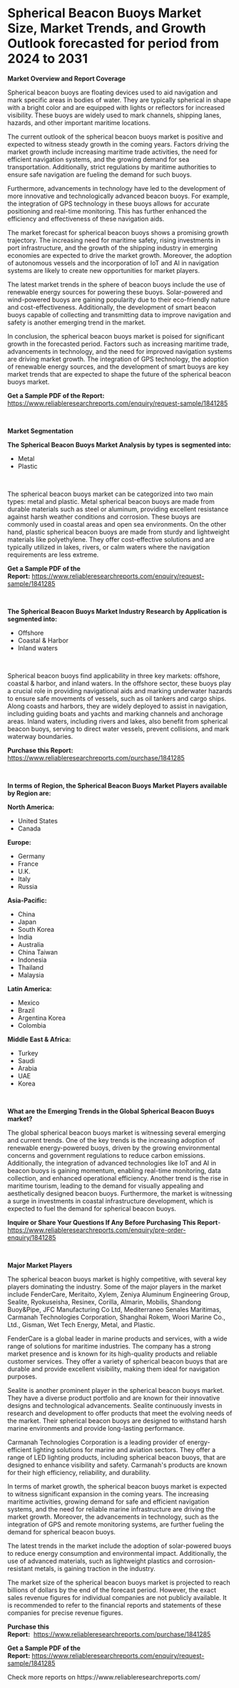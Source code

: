 <p><h1>Spherical Beacon Buoys Market Size, Market Trends, and Growth Outlook forecasted for period from 2024 to 2031</h1></p><p><strong>Market Overview and Report Coverage</strong></p>
<p><p>Spherical beacon buoys are floating devices used to aid navigation and mark specific areas in bodies of water. They are typically spherical in shape with a bright color and are equipped with lights or reflectors for increased visibility. These buoys are widely used to mark channels, shipping lanes, hazards, and other important maritime locations.</p><p>The current outlook of the spherical beacon buoys market is positive and expected to witness steady growth in the coming years. Factors driving the market growth include increasing maritime trade activities, the need for efficient navigation systems, and the growing demand for sea transportation. Additionally, strict regulations by maritime authorities to ensure safe navigation are fueling the demand for such buoys.</p><p>Furthermore, advancements in technology have led to the development of more innovative and technologically advanced beacon buoys. For example, the integration of GPS technology in these buoys allows for accurate positioning and real-time monitoring. This has further enhanced the efficiency and effectiveness of these navigation aids.</p><p>The market forecast for spherical beacon buoys shows a promising growth trajectory. The increasing need for maritime safety, rising investments in port infrastructure, and the growth of the shipping industry in emerging economies are expected to drive the market growth. Moreover, the adoption of autonomous vessels and the incorporation of IoT and AI in navigation systems are likely to create new opportunities for market players.</p><p>The latest market trends in the sphere of beacon buoys include the use of renewable energy sources for powering these buoys. Solar-powered and wind-powered buoys are gaining popularity due to their eco-friendly nature and cost-effectiveness. Additionally, the development of smart beacon buoys capable of collecting and transmitting data to improve navigation and safety is another emerging trend in the market.</p><p>In conclusion, the spherical beacon buoys market is poised for significant growth in the forecasted period. Factors such as increasing maritime trade, advancements in technology, and the need for improved navigation systems are driving market growth. The integration of GPS technology, the adoption of renewable energy sources, and the development of smart buoys are key market trends that are expected to shape the future of the spherical beacon buoys market.</p></p>
<p><strong>Get a Sample PDF of the Report:</strong> <a href="https://www.reliableresearchreports.com/enquiry/request-sample/1841285">https://www.reliableresearchreports.com/enquiry/request-sample/1841285</a></p>
<p>&nbsp;</p>
<p><strong>Market Segmentation</strong></p>
<p><strong>The Spherical Beacon Buoys Market Analysis by types is segmented into:</strong></p>
<p><ul><li>Metal</li><li>Plastic</li></ul></p>
<p>&nbsp;</p>
<p><p>The spherical beacon buoys market can be categorized into two main types: metal and plastic. Metal spherical beacon buoys are made from durable materials such as steel or aluminum, providing excellent resistance against harsh weather conditions and corrosion. These buoys are commonly used in coastal areas and open sea environments. On the other hand, plastic spherical beacon buoys are made from sturdy and lightweight materials like polyethylene. They offer cost-effective solutions and are typically utilized in lakes, rivers, or calm waters where the navigation requirements are less extreme.</p></p>
<p><strong>Get a Sample PDF of the Report:</strong>&nbsp;<a href="https://www.reliableresearchreports.com/enquiry/request-sample/1841285">https://www.reliableresearchreports.com/enquiry/request-sample/1841285</a></p>
<p>&nbsp;</p>
<p><strong>The Spherical Beacon Buoys Market Industry Research by Application is segmented into:</strong></p>
<p><ul><li>Offshore</li><li>Coastal & Harbor</li><li>Inland waters</li></ul></p>
<p>&nbsp;</p>
<p><p>Spherical beacon buoys find applicability in three key markets: offshore, coastal & harbor, and inland waters. In the offshore sector, these buoys play a crucial role in providing navigational aids and marking underwater hazards to ensure safe movements of vessels, such as oil tankers and cargo ships. Along coasts and harbors, they are widely deployed to assist in navigation, including guiding boats and yachts and marking channels and anchorage areas. Inland waters, including rivers and lakes, also benefit from spherical beacon buoys, serving to direct water vessels, prevent collisions, and mark waterway boundaries.</p></p>
<p><strong>Purchase this Report:</strong>&nbsp; <a href="https://www.reliableresearchreports.com/purchase/1841285">https://www.reliableresearchreports.com/purchase/1841285</a></p>
<p>&nbsp;</p>
<p><strong>In terms of Region, the Spherical Beacon Buoys Market Players available by Region are:</strong></p>
<p>
    <p> <strong> North America: </strong>
        <ul>
            <li>United States</li>
            <li>Canada</li>
        </ul>
        </p> 
    <p> <strong> Europe: </strong>
        <ul>
            <li>Germany</li>
            <li>France</li>
            <li>U.K.</li>
            <li>Italy</li>
            <li>Russia</li>
        </ul>
        </p> 
    <p> <strong> Asia-Pacific: </strong>
        <ul>
            <li>China</li>
            <li>Japan</li>
            <li>South Korea</li>
            <li>India</li>
            <li>Australia</li>
            <li>China Taiwan</li>
            <li>Indonesia</li>
            <li>Thailand</li>
            <li>Malaysia</li>
        </ul>
        </p> 
    <p> <strong> Latin America: </strong>
        <ul>
            <li>Mexico</li>
            <li>Brazil</li>
            <li>Argentina Korea</li>
            <li>Colombia</li>
        </ul>
        </p> 
    <p> <strong> Middle East & Africa: </strong>
        <ul>
            <li>Turkey</li>
            <li>Saudi</li>
            <li>Arabia</li>
            <li>UAE</li>
            <li>Korea</li>
        </ul>
    </p>
    </p>
<p>&nbsp;</p>
<p><strong>What are the Emerging Trends in the Global Spherical Beacon Buoys market?</strong></p>
<p><p>The global spherical beacon buoys market is witnessing several emerging and current trends. One of the key trends is the increasing adoption of renewable energy-powered buoys, driven by the growing environmental concerns and government regulations to reduce carbon emissions. Additionally, the integration of advanced technologies like IoT and AI in beacon buoys is gaining momentum, enabling real-time monitoring, data collection, and enhanced operational efficiency. Another trend is the rise in maritime tourism, leading to the demand for visually appealing and aesthetically designed beacon buoys. Furthermore, the market is witnessing a surge in investments in coastal infrastructure development, which is expected to fuel the demand for spherical beacon buoys.</p></p>
<p><strong>Inquire or Share Your Questions If Any Before Purchasing This Report</strong>- <a href="https://www.reliableresearchreports.com/enquiry/pre-order-enquiry/1841285">https://www.reliableresearchreports.com/enquiry/pre-order-enquiry/1841285</a></p>
<p>&nbsp;</p>
<p><strong>Major Market Players</strong></p>
<p><p>The spherical beacon buoys market is highly competitive, with several key players dominating the industry. Some of the major players in the market include FenderCare, Meritaito, Xylem, Zeniya Aluminum Engineering Group, Sealite, Ryokuseisha, Resinex, Corilla, Almarin, Mobilis, Shandong Buoy&Pipe, JFC Manufacturing Co Ltd, Mediterraneo Senales Maritimas, Carmanah Technologies Corporation, Shanghai Rokem, Woori Marine Co., Ltd., Gisman, Wet Tech Energy, Metal, and Plastic.</p><p>FenderCare is a global leader in marine products and services, with a wide range of solutions for maritime industries. The company has a strong market presence and is known for its high-quality products and reliable customer services. They offer a variety of spherical beacon buoys that are durable and provide excellent visibility, making them ideal for navigation purposes.</p><p>Sealite is another prominent player in the spherical beacon buoys market. They have a diverse product portfolio and are known for their innovative designs and technological advancements. Sealite continuously invests in research and development to offer products that meet the evolving needs of the market. Their spherical beacon buoys are designed to withstand harsh marine environments and provide long-lasting performance.</p><p>Carmanah Technologies Corporation is a leading provider of energy-efficient lighting solutions for marine and aviation sectors. They offer a range of LED lighting products, including spherical beacon buoys, that are designed to enhance visibility and safety. Carmanah's products are known for their high efficiency, reliability, and durability.</p><p>In terms of market growth, the spherical beacon buoys market is expected to witness significant expansion in the coming years. The increasing maritime activities, growing demand for safe and efficient navigation systems, and the need for reliable marine infrastructure are driving the market growth. Moreover, the advancements in technology, such as the integration of GPS and remote monitoring systems, are further fueling the demand for spherical beacon buoys.</p><p>The latest trends in the market include the adoption of solar-powered buoys to reduce energy consumption and environmental impact. Additionally, the use of advanced materials, such as lightweight plastics and corrosion-resistant metals, is gaining traction in the industry.</p><p>The market size of the spherical beacon buoys market is projected to reach billions of dollars by the end of the forecast period. However, the exact sales revenue figures for individual companies are not publicly available. It is recommended to refer to the financial reports and statements of these companies for precise revenue figures.</p></p>
<p><strong>Purchase this Report:</strong>&nbsp;&nbsp;<a href="https://www.reliableresearchreports.com/purchase/1841285">https://www.reliableresearchreports.com/purchase/1841285</a></p>
<p></p>
<p><strong>Get a Sample PDF of the Report:</strong>&nbsp;<a href="https://www.reliableresearchreports.com/enquiry/request-sample/1841285">https://www.reliableresearchreports.com/enquiry/request-sample/1841285</a></p>
<p>Check more reports on https://www.reliableresearchreports.com/</p>